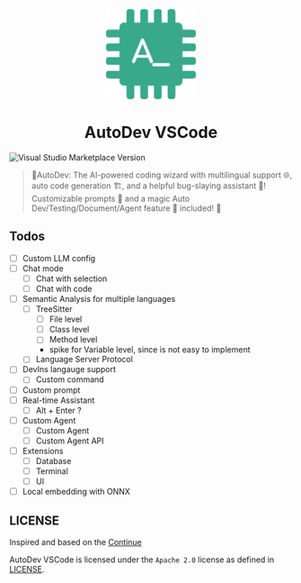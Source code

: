 <p align="center">
  <img src="images/pluginIcon.png" width="160px" height="160px"  alt="logo" />
</p>
<h1 align="center">AutoDev VSCode</h1>

![Visual Studio Marketplace Version](https://img.shields.io/visual-studio-marketplace/v/Phodal.autodev)

>  🧙‍AutoDev: The AI-powered coding wizard with multilingual support 🌐, auto code generation 🏗️, and a helpful bug-slaying assistant 🐞! Customizable prompts 🎨 and a magic Auto Dev/Testing/Document/Agent feature 🧪 included! 🚀 

## Todos

- [ ] Custom LLM config
- [ ] Chat mode
    - [ ] Chat with selection
    - [ ] Chat with code
- [ ] Semantic Analysis for multiple languages
    - [ ] TreeSitter
        - [ ] File level
        - [ ] Class level
        - [ ] Method level
        - spike for Variable level, since is not easy to implement
    - [ ] Language Server Protocol
- [ ] DevIns langauge support
    - [ ] Custom command
- [ ] Custom prompt
- [ ] Real-time Assistant
    - [ ] Alt + Enter ?    
- [ ] Custom Agent
    - [ ] Custom Agent
    - [ ] Custom Agent API
- [ ] Extensions
    - [ ] Database
    - [ ] Terminal
    - [ ] UI
- [ ] Local embedding with ONNX

## LICENSE

Inspired and based on the [Continue](https://github.com/continuedev/continue)

AutoDev VSCode is licensed under the `Apache 2.0` license as defined in [LICENSE](./LICENSE).
